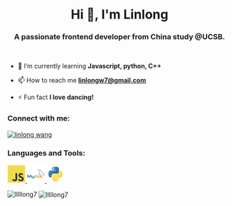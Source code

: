 
<!--
**lllllong7/lllllong7** is a ✨ _special_ ✨ repository because its `README.md` (this file) appears on your GitHub profile.

Here are some ideas to get you started:

- 🔭 I’m currently working on ...
- 🌱 I’m currently learning ...
- 👯 I’m looking to collaborate on ...
- 🤔 I’m looking for help with ...
- 💬 Ask me about ...
- 📫 How to reach me: ...
- 😄 Pronouns: ...
- ⚡ Fun fact: ...
-->

<h1 align="center">Hi 👋, I'm Linlong</h1>
<h3 align="center">A passionate frontend developer from China study @UCSB.</h3>

<p align="left"> <img src="" /> </p>

- 🌱 I’m currently learning **Javascript, python, C++**

- 📫 How to reach me **linlongw7@gmail.com**

- ⚡ Fun fact **I love dancing!**

<h3 align="left">Connect with me:</h3>
<p align="left">
<a href="https://linkedin.com/in/linlong wang" target="blank"><img align="center" src="https://raw.githubusercontent.com/rahuldkjain/github-profile-readme-generator/master/src/images/icons/Social/linked-in-alt.svg" alt="linlong wang" height="30" width="40" /></a>
</p>

<h3 align="left">Languages and Tools:</h3>
<p align="left"> <a href="https://developer.mozilla.org/en-US/docs/Web/JavaScript" target="_blank" rel="noreferrer"> <img src="https://raw.githubusercontent.com/devicons/devicon/master/icons/javascript/javascript-original.svg" alt="javascript" width="40" height="40"/> </a> <a href="https://www.mysql.com/" target="_blank" rel="noreferrer"> <img src="https://raw.githubusercontent.com/devicons/devicon/master/icons/mysql/mysql-original-wordmark.svg" alt="mysql" width="40" height="40"/> </a> <a href="https://www.python.org" target="_blank" rel="noreferrer"> <img src="https://raw.githubusercontent.com/devicons/devicon/master/icons/python/python-original.svg" alt="python" width="40" height="40"/> </a> </p>

<p><img align="left" src="https://github-readme-stats.vercel.app/api/top-langs?username=lllllong7&show_icons=true&locale=en&layout=compact" alt="lllllong7" /></p>

<p>&nbsp;<img align="center" src="https://github-readme-stats.vercel.app/api?username=lllllong7&show_icons=true&locale=en" alt="lllllong7" /></p>
